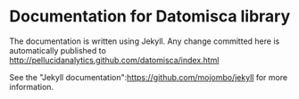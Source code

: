 # Documentation for Datomisca library

The documentation is written using Jekyll. Any change committed here is automatically published to http://pellucidanalytics.github.com/datomisca/index.html

See the "Jekyll documentation":https://github.com/mojombo/jekyll for more information.

